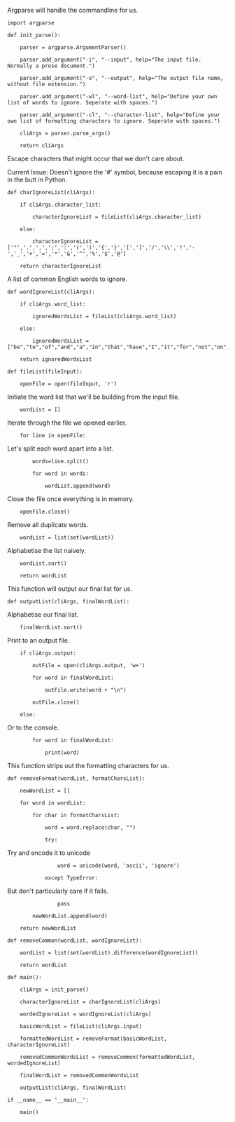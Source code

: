 Argparse will handle the commandline for us.


```
import argparse
```

```
def init_parse():
```

```
    parser = argparse.ArgumentParser()
```

```
    parser.add_argument("-i", "--input", help="The input file. Normally a prose document.")
```

```
    parser.add_argument("-o", "--output", help="The output file name, without file extension.")
```

```
    parser.add_argument("-wl", "--word-list", help="Define your own list of words to ignore. Seperate with spaces.")
```

```
    parser.add_argument("-cl", "--character-list", help="Define your own list of formatting characters to ignore. Seperate with spaces.")
```

```
    cliArgs = parser.parse_args()
```

```
    return cliArgs
```
Escape characters that might occur that we don't care about.

Current Issue: Doesn't ignore the '#' symbol, because escaping it is a pain in the butt in Python.


```
def charIgnoreList(cliArgs):
```

```
    if cliArgs.character_list:
```

```
        characterIgnoreList = fileList(cliArgs.character_list)
```

```
    else:
```

```
        characterIgnoreList = ['"','.',',',';',':','(',')','{','}','[',']','/','\\','!','-','_','+','=','*','&','^','%','$','@']
```

```
    return characterIgnoreList
```
A list of common English words to ignore.


```
def wordIgnoreList(cliArgs):
```

```
    if cliArgs.word_list:
```

```
        ignoredWordsList = fileList(cliArgs.word_list)
```

```
    else:
```

```
        ignoredWordsList = ["be","to","of","and","a","in","that","have","I","it","for","not","on","with","he","as","you","do","at","this","but","his","by","from","they","we","say","her","she","or","an","will","my","one","all","would","there","their","what","so","up","out","if","about","who","get","which","go","me","when","make","can","like","time","no","just","him","know","take","people","into","year","your","good","some","could","them","see","other","than","then","now","look","only","come","its","over","think","also","back","after","use","two","how","our","work","first","well","way","even","new","want","because","any","these","give","day","most","us"]
```

```
    return ignoredWordsList
```

```
def fileList(fileInput):
```

```
    openFile = open(fileInput, 'r')
```
Initiate the word list that we'll be building from the input file.


```
    wordList = []
```
Iterate through the file we opened earlier.


```
    for line in openFile:
```
Let's split each word apart into a list.


```
        words=line.split()
```

```
        for word in words:
```

```
            wordList.append(word)
```
Close the file once everything is in memory.


```
    openFile.close()
```
Remove all duplicate words.


```
    wordList = list(set(wordList))
```
Alphabetise the list naively.


```
    wordList.sort()
```

```
    return wordList
```
This function will output our final list for us.


```
def outputList(cliArgs, finalWordList):
```
Alphabetise our final list.


```
    finalWordList.sort()
```
Print to an output file.


```
    if cliArgs.output:
```

```
        outFile = open(cliArgs.output, 'w+')
```

```
        for word in finalWordList:
```

```
            outFile.write(word + "\n")
```

```
        outFile.close()
```

```
    else:
```
Or to the console.


```
        for word in finalWordList:
```

```
            print(word)
```
This function strips out the formatting characters for us.


```
def removeFormat(wordList, formatCharsList):
```

```
    newWordList = []
```

```
    for word in wordList:
```

```
        for char in formatCharsList:
```

```
            word = word.replace(char, "")
```

```
            try:
```
Try and encode it to unicode


```
                word = unicode(word, 'ascii', 'ignore')
```

```
            except TypeError:
```
But don't particularly care if it fails.


```
                pass
```

```
        newWordList.append(word)
```

```
    return newWordList
```

```
def removeCommon(wordList, wordIgnoreList):
```

```
    wordList = list(set(wordList).difference(wordIgnoreList))
```

```
    return wordList
```

```
def main():
```

```
    cliArgs = init_parse()
```

```
    characterIgnoreList = charIgnoreList(cliArgs)
```

```
    wordedIgnoreList = wordIgnoreList(cliArgs)
```

```
    basicWordList = fileList(cliArgs.input)
```

```
    formattedWordList = removeFormat(basicWordList, characterIgnoreList)
```

```
    removedCommonWordsList = removeCommon(formattedWordList, wordedIgnoreList)
```

```
    finalWordList = removedCommonWordsList
```

```
    outputList(cliArgs, finalWordList)
```

```
if __name__ == '__main__':
```

```
    main()
```
